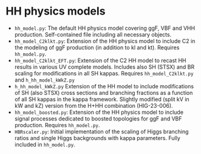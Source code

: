 # HH physics models

- `hh_model.py`: The default HH physics model covering ggF, VBF and VHH production. Self-contained file including all necessary objects.
- `hh_model_C2klkt.py`: Extension of the HH physics model to include C2 in the modeling of ggF production (in addition to kl and kt). Requires `hh_model.py`.
- `hh_model_C2klkt_EFT.py`: Extension of the C2 HH model to recast HH results in various UV complete models. Includes also SH (STSX) and BR scaling for modifications in all SH kappas. Requires `hh_model_C2klkt.py` and `h_hh_model_kWkZ.py`
- `h_hh_model_kWkZ.py` Extension of the HH model to include modifications of SH (also STSX) cross sections and branching fractions as a function of all SH kappas in the kappa framework. Slightly modified (split kV in kW and kZ) version from the H+HH combination (HIG-23-006).
- `hh_model_boosted.py`: Extension of the HH physics model to include signal processes dedicated to boosted topologies for ggF and VBF production. Requires `hh_model.py`.
- `HBRscaler.py`: Initial implementation of the scaling of Higgs branching ratios and single Higgs backgrounds with kappa parameters. Fully included in `hh_model.py`.
